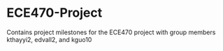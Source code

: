 # ECE470-Project
Contains project milestones for the ECE470 project with group members kthayyi2, edvall2, and kguo10

